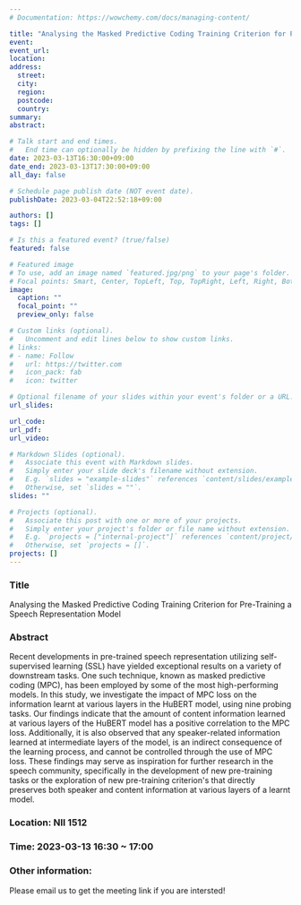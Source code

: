 ```yaml
---
# Documentation: https://wowchemy.com/docs/managing-content/

title: "Analysing the Masked Predictive Coding Training Criterion for Pre-Training a Speech Representation Model"
event:
event_url:
location:
address:
  street:
  city:
  region:
  postcode:
  country:
summary:
abstract:

# Talk start and end times.
#   End time can optionally be hidden by prefixing the line with `#`.
date: 2023-03-13T16:30:00+09:00
date_end: 2023-03-13T17:30:00+09:00
all_day: false

# Schedule page publish date (NOT event date).
publishDate: 2023-03-04T22:52:18+09:00

authors: []
tags: []

# Is this a featured event? (true/false)
featured: false

# Featured image
# To use, add an image named `featured.jpg/png` to your page's folder. 
# Focal points: Smart, Center, TopLeft, Top, TopRight, Left, Right, BottomLeft, Bottom, BottomRight.
image:
  caption: ""
  focal_point: ""
  preview_only: false

# Custom links (optional).
#   Uncomment and edit lines below to show custom links.
# links:
# - name: Follow
#   url: https://twitter.com
#   icon_pack: fab
#   icon: twitter

# Optional filename of your slides within your event's folder or a URL.
url_slides:

url_code:
url_pdf:
url_video:

# Markdown Slides (optional).
#   Associate this event with Markdown slides.
#   Simply enter your slide deck's filename without extension.
#   E.g. `slides = "example-slides"` references `content/slides/example-slides.md`.
#   Otherwise, set `slides = ""`.
slides: ""

# Projects (optional).
#   Associate this post with one or more of your projects.
#   Simply enter your project's folder or file name without extension.
#   E.g. `projects = ["internal-project"]` references `content/project/deep-learning/index.md`.
#   Otherwise, set `projects = []`.
projects: []
---
```



### Title
 Analysing the Masked Predictive Coding Training Criterion for Pre-Training a Speech Representation Model

### Abstract
Recent developments in pre-trained speech representation utilizing self-supervised learning (SSL) have yielded exceptional results on a variety of downstream tasks. One such technique, known as masked predictive coding (MPC), has been employed by some of the most high-performing models. In this study, we investigate the impact of MPC loss on the information learnt at various layers in the HuBERT model, using nine probing tasks. Our findings indicate that the amount of content information learned at various layers of the HuBERT model has a positive correlation to the MPC loss. Additionally, it is also observed that any speaker-related information learned at intermediate layers of the model, is an indirect consequence of the learning process, and cannot be controlled through the use of MPC loss. These findings may serve as inspiration for further research in the speech community, specifically in the development of new pre-training tasks or the exploration of new pre-training criterion's that directly preserves both speaker and content information at various layers of a learnt model.


### Location: NII 1512
### Time: 2023-03-13 16:30 ~ 17:00


### Other information:
Please email us to get the meeting link if you are intersted!

